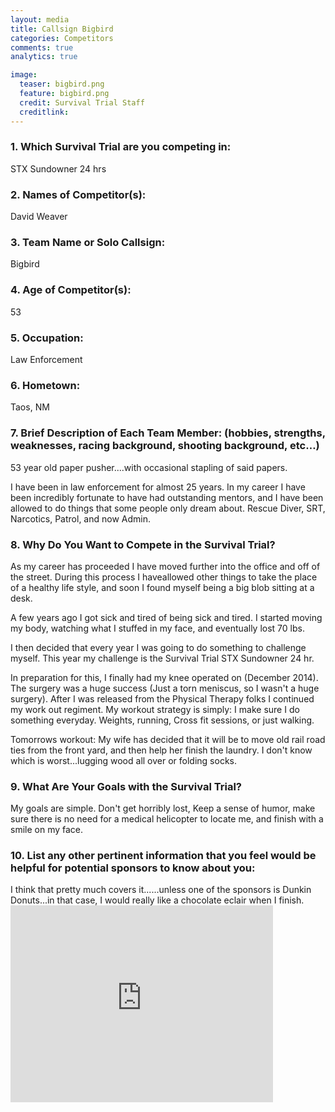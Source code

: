 ```yaml
---
layout: media
title: Callsign Bigbird
categories: Competitors
comments: true
analytics: true

image:
  teaser: bigbird.png
  feature: bigbird.png
  credit: Survival Trial Staff
  creditlink:  
---
```

 

 
<h3>1. Which Survival Trial are you competing in:</h3>

STX Sundowner 24 hrs
 
<h3>2. Names of Competitor(s):</h3>

David Weaver
 
 
<h3>3. Team Name or Solo Callsign:</h3>

 Bigbird
 
<h3>4. Age of Competitor(s):</h3>

 53
 
<h3>5. Occupation:</h3>
 Law Enforcement
 
<h3>6. Hometown:</h3>
Taos, NM
 
<h3>7. Brief Description of Each Team Member: (hobbies, strengths, weaknesses, racing background, shooting background, etc…)</h3>
53 year old paper pusher....with occasional stapling of said papers.

I have been in law enforcement for almost 25 years. In my career I have been incredibly fortunate to have had outstanding mentors, and I have been allowed to do things that some people only dream about. Rescue Diver, SRT, Narcotics, Patrol, and now Admin.

 
<h3>8. Why Do You Want to Compete in the Survival Trial?</h3>
As my career has proceeded I have moved further into the office and off of the street. During this process I haveallowed other things to take the place of a healthy life style, and soon I found myself being a big blob sitting at a desk.

A few years ago I got sick and tired of being sick and tired. I started moving my body, watching what I stuffed in my face, and eventually lost 70 lbs. 

I then decided that every year I was going to do something to challenge myself. This year my challenge is the Survival Trial STX Sundowner 24 hr.

In preparation for this, I finally had my knee operated on (December 2014). The surgery was a huge success (Just a torn meniscus, so I wasn't a huge surgery). After I was released from the Physical Therapy folks I continued my work out regiment. My workout strategy is simply: I make sure I do something everyday. Weights, running, Cross fit sessions, or just walking.

Tomorrows workout: My wife has decided that it will be to move old rail road ties from the front yard, and then help her finish the laundry. I don't know which is worst...lugging wood all over or folding socks.

 
<h3>9. What Are Your Goals with the Survival Trial?</h3>
My goals are simple. Don't get horribly lost, Keep a sense of humor, make sure there is no need for a medical helicopter to locate me, and finish with a smile on my face. 
 
<h3>10.  List any other pertinent information that you feel would be helpful for potential sponsors to know about you:</h3>
I think that pretty much covers it......unless one of the sponsors is Dunkin Donuts...in that case, I would really like a chocolate eclair when I finish.
 
<iframe width="420" height="315" src="https://www.youtube.com/embed/WFfYp-fagqU" frameborder="0" allowfullscreen></iframe>